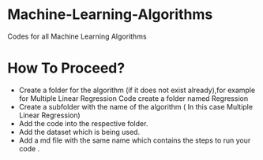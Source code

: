 # Machine-Learning-Algorithms
Codes for all Machine Learning Algorithms

# How To Proceed?
- Create a folder for the algorithm (if it does not exist already),for example for Multiple Linear Regression Code create a folder named Regression
- Create a subfolder with the name of the algorithm ( In this case Multiple Linear Regression)
- Add the code into the respective folder.
- Add the dataset which is being used.
- Add a md file with the same name which contains the steps to run your code .
